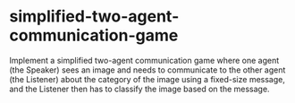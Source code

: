 # simplified-two-agent-communication-game

Implement a simplified two-agent communication game where one agent (the Speaker) sees an image and needs to communicate to the other agent (the Listener) about the category of the image using a fixed-size message, and the Listener then has to classify the image based on the message. 
